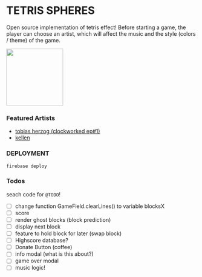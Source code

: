 # TETRIS SPHERES
Open source implementation of tetris effect! Before starting a game, the player can choose an artist, which will affect the music and the style (colors / theme) of the game.

<a href="https://dcts-tetris-spheres.firebaseapp.com/" ><img src="https://user-images.githubusercontent.com/44790691/76081134-c3a90580-5fa8-11ea-8ae6-68a9f9883005.png" width="150px"></a>

### Featured Artists
- [tobias herzog (clockworked ep#1)](https://open.spotify.com/artist/4dlgo712iwaJqhxlPEZVbp?si=oCmbP5iJQwqqv2yylmbcZA)
- [kellen]()

### DEPLOYMENT
```
firebase deploy
```

### Todos
seach code for `@TODO`!
- [ ] change function GameField.clearLines() to variable blocksX
- [ ] score
- [ ] render ghost blocks (block prediction)
- [ ] display next block
- [ ] feature to hold block for later (swap block)
- [ ] Highscore database?
- [ ] Donate Button (coffee)
- [ ] info modal (what is this about?)
- [ ] game over modal
- [ ] music logic!
